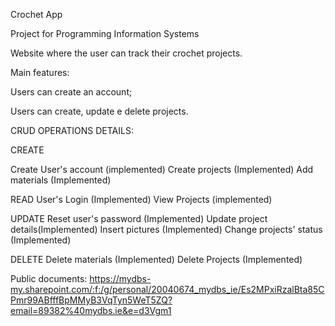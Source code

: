 Crochet App

Project for Programming Information Systems 

Website where the user can track their crochet projects.

Main features:

Users can create an account;

Users can create, update e delete projects.

   


CRUD OPERATIONS DETAILS:

CREATE

Create User's account (implemented)
Create projects (Implemented)
Add materials (Implemented)

 

READ 
User's Login (Implemented)
View Projects (implemented)

 
UPDATE 
Reset user's password (Implemented)
Update project details(Implemented)
Insert pictures (Implemented)
Change projects' status (Implemented)


DELETE 
Delete materials (Implemented)
Delete Projects (Implemented)


 

Public documents: https://mydbs-my.sharepoint.com/:f:/g/personal/20040674_mydbs_ie/Es2MPxiRzalBta85CPmr99ABfffBpMMyB3VqTyn5WeT5ZQ?email=89382%40mydbs.ie&e=d3Vgm1

